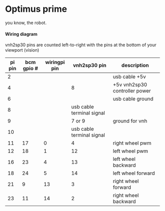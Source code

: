 Optimus prime
=============

you know, the robot.


#### Wiring diagram

vnh2sp30 pins are counted left-to-right with the pins at the bottom of your
viewport (vision)

| pi pin | bcm gpio # | wiringpi pin | vnh2sp30 pin |  description |
|--------|------------|--------------|--------------|--------------|
| 2 | | | | usb cable +5v |
| 4 | | | 8 | +5v vnh2sp30 controller power |
| 6 | | | | usb cable ground |
| 8 | | | usb cable terminal signal |
| 9 | | | 7 or 9 | ground for vnh |
| 10 | | | usb cable terminal signal |
| 11 | 17 | 0 | 4 | right wheel pwm |
| 12 | 18 | 1 | 12 | left wheel pwm |
| 16 | 23 | 4 | 13 | left wheel backward |
| 18 | 24 | 5 | 14 | left wheel forward |
| 21 | 9 | 13 | 3 | right wheel forward |
| 23 | 11 | 14 | 2 | right wheel backward |
 
